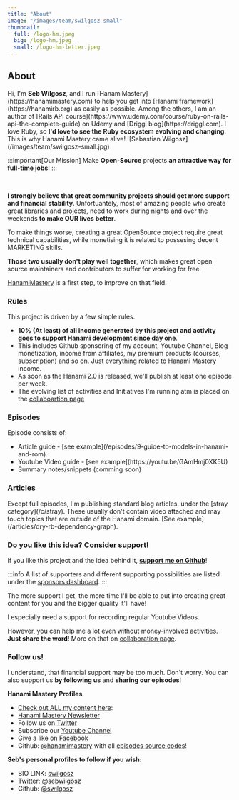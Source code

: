 ```yaml
---
title: "About"
image: "/images/team/swilgosz-small"
thumbnail:
  full: /logo-hm.jpeg
  big: /logo-hm.jpeg
  small: /logo-hm-letter.jpeg
---
```


## About

<Grid container spacing={2}>
  <Grid item xs={12} md={6}>
  <Typography paragraph>Hi, I'm <strong>Seb Wilgosz</strong>, and I run [HanamiMastery](https://hanamimastery.com) to help you get into [Hanami framework](https://hanamirb.org) as easily as possible.</Typography>
  <Typography paragraph>Among the others, I am an author of [Rails API course](https://www.udemy.com/course/ruby-on-rails-api-the-complete-guide) on Udemy and [Driggl blog](https://driggl.com).</Typography>
  <Typography paragraph>I love Ruby, so <strong>I'd love to see the Ruby ecosystem evolving and changing</strong>. This is why Hanami Mastery came alive!</Typography>  
</Grid>
  <Grid item xs={12} md={6}>
  ![Sebastian Wilgosz](/images/team/swilgosz-small.jpg)
  </Grid>
</Grid>

<br />

:::important[Our Mission]
Make **Open-Source** projects **an attractive way for full-time jobs**!
:::

<br />


**I strongly believe that great community projects should get more support and financial stability**. Unfortuantely, most of amazing people who create great libraries and projects, need to work during nights and over the weekends **to make OUR lives better**.

To make things worse, creating a great OpenSource project require great technical capabilities, while monetising it is related to possesing decent MARKETING skills.

**Those two usually don't play well together**, which makes great open source maintainers and contributors to suffer for working for free.

[HanamiMastery](https://hanamimastery.com) is a first step, to improve on that field.

### Rules

This project is driven by a few simple rules.

- **10% (At least) of all income generated by this project and activity goes to support Hanami development since day one**.
- This includes Github sponsoring of my account, Youtube Channel, Blog monetization, income from affiliates, my premium products (courses, subscription) and so on. Just everything related to Hanami Mastery income.
- As soon as the Hanami 2.0 is released, we'll publish at least one episode per week.
- The evolving list of activities and Initiatives I'm running atm is placed on the [collaboartion page](/collaboration)

<Grid container spacing={2}>
  <Grid item xs={12} md={6}>
    <h3>
      Episodes
    </h3>
    <Typography paragraph>Episode consists of:</Typography>
      <ul>
      <li>Article guide - [see example](/episodes/9-guide-to-models-in-hanami-and-rom).</li>
      <li>Youtube Video guide - [see example](https://youtu.be/GAmHmj0XK5U)</li>
      <li>Summary notes/snippets (comming soon)</li>
      </ul>
  </Grid>
  <Grid item xs={12} md={6}>
    <h3>
      Articles
    </h3>
    <Typography paragraph> Except full episodes, I'm publishing standard blog articles, under the [stray category](/c/stray). These usually don't contain video attached and may touch topics that are outside of the Hanami domain. [See example](/articles/dry-rb-dependency-graph).</Typography>
  </Grid>
</Grid>


### Do you like this idea? Consider support!

If you like this project and the idea behind it, **[support me on Github](https://github.com/sponsors/swilgosz)**!

:::info
A list of supporters and different supporting possibilities are listed under the [sponsors dashboard](/sponsors).
:::

The more support I get, the more time I'll be able to put into creating great content for you and the bigger quality it'll have!

I especially need a support for recording regular Youtube Videos.

However, you can help me a lot even without money-involved activities. **Just share the word**! More on that on [collaboration page](/collaboration).

### Follow us!

I understand, that financial support may be too much. Don't worry.
You can also support us **by following us** and **sharing our episodes**!

**Hanami Mastery Profiles**

- [Check out ALL my content here](https://hanamimastery.com):
- [Hanami Mastery Newsletter](https://mailchi.mp/6ac8f64f3c5d/hanami-mastery-newsletter)
- Follow us on [Twitter](https://twitter.com/hanamimastery)
- Subscribe our [Youtube Channel](https://www.youtube.com/c/HanamiMastery)
- Give a like on [Facebook](https://www.facebook.com/hanamimasteryfb)
- Github: [@hanamimastery](https://github.com/hanamimastery) with all [episodes source codes](https://github.com/hanamimastery/episodes)!

**Seb's personal profiles to follow if you wish:**

- BIO LINK: [swilgosz](https://bio.link/swilgosz)
- Twitter: [@sebwilgosz](https://twitter.com/sebwilgosz)
- Github: [@swilgosz](https://github.com/swilgosz)
